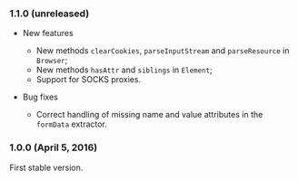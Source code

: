 ### 1.1.0 (unreleased)

- New features
  - New methods `clearCookies`, `parseInputStream` and `parseResource` in `Browser`;
  - New methods `hasAttr` and `siblings` in `Element`;
  - Support for SOCKS proxies.

- Bug fixes
  - Correct handling of missing name and value attributes in the `formData` extractor.

### 1.0.0 (April 5, 2016)

First stable version.
